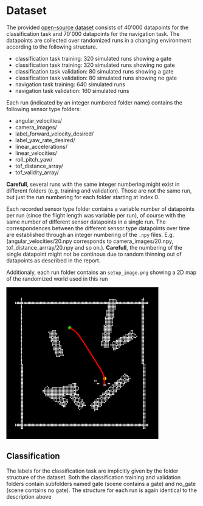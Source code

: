 # Dataset
The provided [open-source dataset](https://zenodo.org/records/10546408) consists of 40'000 datapoints for the classification task and 70'000 datapoints for the navigation task. The datapoints are collected over randomized runs in a changing environment according to the following structure.
* classification task training: 320 simulated runs showing a gate
* classification task training: 320 simulated runs showing no gate
* classification task validation: 80 simulated runs showing a gate
* classification task validation: 80 simulated runs showing no gate  
* navigation task training: 640 simulated runs
* navigation task validation: 160 simulated runs

Each run (indicated by an integer numbered folder name) contains the following sensor type folders:
* angular_velocities/
* camera_images/
* label_forward_velocity_desired/
* label_yaw_rate_desired/
* linear_accelerations/
* linear_velocities/
* roll_pitch_yaw/
* tof_distance_array/
* tof_validity_array/
  
**Carefull**, several runs with the same integer numbering might exist in different folders (e.g. training and validation). Those are not the same run, but just the run numbering for each folder starting at index 0.

Each recorded sensor type folder contains a variable number of datapoints per run (since the flight length was variable per run), of course with the same number of different sensor datapoints in a single run. The correspondences between the different sensor type datapoints over time are established through an integer numbering of the `.npy` files. E.g. (angular_velocities/20.npy corresponds to camera_images/20.npy, tof_distance_arrray/20.npy and so on.). **Carefull**, the numbering of the single datapoint might not be continous due to random thinning out of datapoints as described in the report.

Additionaly, each run folder contains an `setup_image.png` showing a 2D map of the randomized world used in this run

<img src="setup_img.png" alt="drawing" width="400"/>

## Classification
The labels for the classification task are implicitly given by the folder structure of the dataset. Both the classification training and validation folders contain subfolders named gate (scene contains a gate) and no_gate (scene contains no gate). The structure for each run is again identical to the description above


